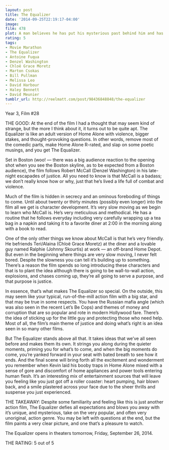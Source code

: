 ```yaml
---
layout: post
title: The Equalizer
date: '2014-09-25T22:19:17-04:00'
image: 
film: 478
plot: A man believes he has put his mysterious past behind him and has dedicated himself to beginning a new, quiet life. But when he meets a young girl under the control of ultra-violent Russian gangsters, he can’t stand idly by - he has to help her. 
rating: 5
tags:
- Movie Marathon
- The Equalizer
- Antoine Fuqua
- Denzel Washington
- Chloë Grace Moretz
- Marton Csokas
- Bill Pullman
- Melissa Leo
- David Harbour
- Haley Bennett
- David Meunier
tumblr_url: http://reelmatt.com/post/98436848848/the-equalizer
---
```


Year 3, Film #28

THE GOOD: At the end of the film I had a thought that may seem kind of strange, but the more I think about it, it turns out to be quite apt. The Equalizer is like an adult version of Home Alone with violence, bigger stakes, and thought-provoking questions. In other words, remove most of the comedic parts, make Home Alone R-rated, and slap on some poetic musings, and you get The Equalizer.  

Set in Boston (woo! — there was a big audience reaction to the opening shot when you see the Boston skyline, as to be expected from a Boston audience), the film follows Robert McCall (Denzel Washington) in his late-night escapades of justice. All you need to know is that McCall is a badass; we don’t really know how or why, just that he’s lived a life full of combat and violence. 

Much of the film is hidden in secrecy and an ominous foreboding of things to come. Until about twenty or thirty minutes (possibly even longer) into the film all we get is character development. It’s very slow moving as we begin to learn who McCall is. He’s very meticulous and methodical. He has a routine that he follows everyday including very carefully wrapping up a tea bag in a napkin and taking it to a favorite diner at 2:00 in the morning along with a book to read. 

One of the only other things we know about McCall is that he’s very friendly. He befriends Teri/Alaina (Chloë Grace Moretz) at the diner and a lovable guy named Ralphie (Johnny Skourtis) at work — an off-brand Home Depot. But even in the beginning where things are very slow moving, I never felt bored. Despite the slowness you can tell it’s building up to something. There’s a reason the film spends so long introducing these characters and that is to plant the idea although there is going to be wall-to-wall action, explosions, and chases coming up, they’re all going to serve a purpose, and that purpose is justice. 

In essence, that’s what makes The Equalizer so special. On the outside, this may seem like your typical, run-of-the-mill action film with a big star, and that may be true in some respects. You have the Russian mafia angle (which was also seen in the recent Let’s Be Cops) and themes of money and corruption that are so popular and rote in modern Hollywood fare. There’s the idea of sticking up for the little guy and protecting those who need help. Most of all, the film’s main theme of justice and doing what’s right is an idea seen in so many other films. 

But The Equalizer stands above all that. It takes ideas that we’ve all seen before and makes them its own. It strings you along during the quieter moments, priming you for what’s to come, and when the big moments do come, you’re yanked forward in your seat with bated breath to see how it ends. And the final scene will bring forth all the excitement and wonderment you remember when Kevin laid his booby traps in Home Alone mixed with a sense of gore and discomfort of home appliances and power tools entering human flesh. It’s an interesting mix of entertainment sources that will leave you feeling like you just got off a roller coaster: heart pumping, hair blown back, and a smile plastered across your face due to the sheer thrills and suspense you just experienced. 

THE TAKEAWAY: Despite some familiarity and feeling like this is just another action film, The Equalizer defies all expectations and blows you away with it’s unique, and mysterious, take on the very popular, and often very unoriginal, action genre. You may be left with questions at the end, but the film paints a very clear picture, and one that’s a pleasure to watch. 

The Equalizer opens in theaters tomorrow, Friday, September 26, 2014. 

THE RATING: 5 out of 5
